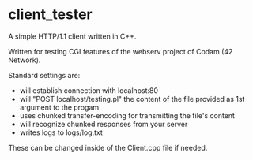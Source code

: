 # client_tester

A simple HTTP/1.1 client written in C++. <br>

Written for testing CGI features of the webserv project of Codam (42 Network). <br>

Standard settings are:
- will establish connection with localhost:80
- will "POST localhost/testing.pl" the content of the file provided as 1st argument to the progam
- uses chunked transfer-encoding for transmitting the file's content
- will recognize chunked responses from your server
- writes logs to logs/log.txt

These can be changed inside of the Client.cpp file if needed.
